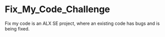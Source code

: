 # Fix_My_Code_Challenge
Fix my code is an ALX SE project, where an existing code has bugs and is being fixed.
